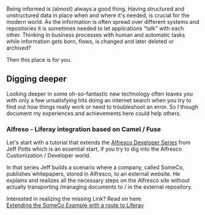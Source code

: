 Being informed is (almost) always a good thing. Having structured and unstructured data in place when and where it's needed, is crucial for the modern world. 
As the information is often spread over different systems and repositories it is sometimes needed to let applications "talk" with each other.
Thinking in business processes with human and automatic tasks while information gets born, flows, is changed and later deleted or archived? 

Then this place is for you.

## Digging deeper
Looking deeper in some oh-so-fantastic new technology often leaves you with only a few unsatisfying hits doing an internet search when you try to find out how things really work or need to troubleshoot an error.
So I though document my experiences and achievements here could help others.

### Alfreso - Liferay integration based on Camel / Fuse
Let's start with a tutorial that extends the [Alfresco Developer Series](https://ecmarchitect.com/alfresco-developer-series) from Jeff Potts which is an essential start, if you try to dig into the Alfresco Customization / Developer world.

In that series Jeff builds a scenario where a company, called SomeCo, publishes whitepapers, stored in Alfresco, to an external website. He explains and realizes all the necessary steps on the Alfresco site without actually transporting /managing documents to / in the external repository.

Interested in realizing the missing Link? Read on here:<br>
[Extending the SomeCo Example with a route to Liferay](Alfresco_route_to_Liferay/index.md)




